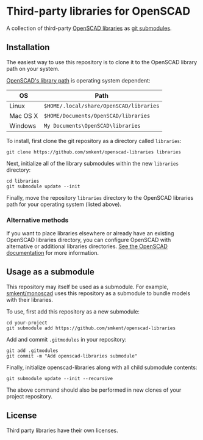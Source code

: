 # Third-party libraries for OpenSCAD

A collection of third-party [OpenSCAD libraries][openscad-libraries] as
[git submodules][git-submodules].

## Installation

The easiest way to use this repository is to clone it to the OpenSCAD library
path on your system.

[OpenSCAD's library path][openscad-libraries] is operating system dependent:

| OS | Path |
|--- |--- |
| Linux | `$HOME/.local/share/OpenSCAD/libraries` |
| Mac OS X | `$HOME/Documents/OpenSCAD/libraries` |
| Windows | `My Documents\OpenSCAD\libraries` |

To install, first clone the git repository as a directory called `libraries`:

```console
git clone https://github.com/smkent/openscad-libraries libraries
```

Next, initialize all of the library submodules within the new `libraries`
directory:

```console
cd libraries
git submodule update --init
```

Finally, move the repository `libraries` directory to the OpenSCAD libraries
path for your operating system (listed above).

### Alternative methods

If you want to place libraries elsewhere or already have an existing OpenSCAD
libraries directory, you can configure OpenSCAD with alternative or additional
libraries directories. [See the OpenSCAD documentation][openscad-libraries] for
more information.

## Usage as a submodule

This repository may itself be used as a submodule. For example,
[smkent/monoscad][monoscad] uses this repository as a submodule to bundle
models with their libraries.

To use, first add this repository as a new submodule:

```console
cd your-project
git submodule add https://github.com/smkent/openscad-libraries
```

Add and commit `.gitmodules` in your repository:

```console
git add .gitmodules
git commit -m "Add openscad-libraries submodule"
```

Finally, initialize openscad-libraries along with all child submodule contents:

```console
git submodule update --init --recursive
```

The above command should also be performed in new clones of your project
repository.

## License

Third party libraries have their own licenses.


[git-submodules]: https://git-scm.com/book/en/v2/Git-Tools-Submodules
[monoscad]: https://github.com/smkent/monoscad
[openscad-libraries]: https://en.wikibooks.org/wiki/OpenSCAD_User_Manual/Libraries
